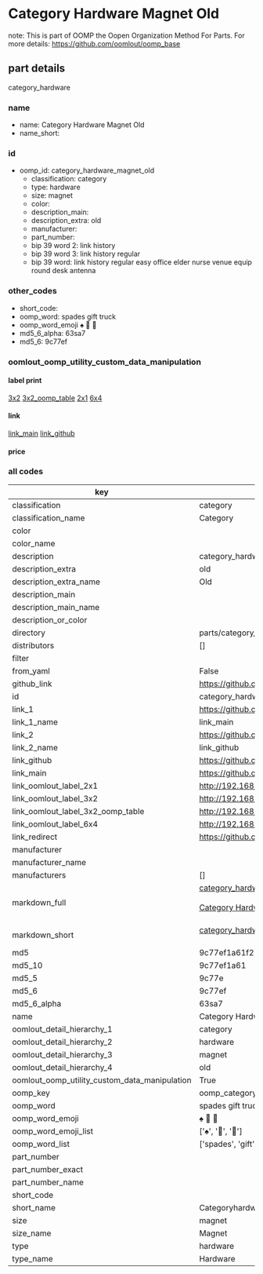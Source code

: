 # Category Hardware Magnet Old  

note: This is part of OOMP the Oopen Organization Method For Parts. For more details: https://github.com/oomlout/oomp_base

##  part details
  



category_hardware



### name
* name: Category Hardware Magnet Old
* name_short: 
### id
* oomp_id: category_hardware_magnet_old
  * classification: category
  * type: hardware
  * size: magnet
  * color: 
  * description_main: 
  * description_extra: old
  * manufacturer: 
  * part_number: 
  * bip 39 word 2: link history
  * bip 39 word 3: link history regular
  * bip 39 word: link history regular easy office elder nurse venue equip round desk antenna

### other_codes
* short_code: 
* oomp_word: spades gift truck
* oomp_word_emoji :spades: :gift: :truck:
* md5_6_alpha: 63sa7
* md5_6: 9c77ef






### oomlout_oomp_utility_custom_data_manipulation
#### label print
[3x2](http://192.168.1.245:1112/?label=oomp%2063sa7)
[3x2_oomp_table](http://192.168.1.108:1112/?label=oomp%2063sa7)
[2x1](http://192.168.1.242:1112/?label=oomp%2063sa7)
[6x4](http://192.168.1.55:1112/?label=oomp%2063sa7)    

#### link

[link_main](https://github.com/oomlout/oomlout_oomp_version_1_messy/tree/main/parts/category_hardware_magnet_old) [link_github](https://github.com/oomlout/oomlout_oomp_version_1_messy/tree/main/parts/category_hardware_magnet_old)                             

#### price







### all codes 
| key | value |  
| --- | --- |  
| classification | category |  
| classification_name | Category |  
| color |  |  
| color_name |  |  
| description | category_hardware |  
| description_extra | old |  
| description_extra_name | Old |  
| description_main |  |  
| description_main_name |  |  
| description_or_color |   |  
| directory | parts/category_hardware_magnet_old |  
| distributors | [] |  
| filter |  |  
| from_yaml | False |  
| github_link | https://github.com/oomlout/oomlout_oomp_part_src/tree/main/parts/category_hardware_magnet_old |  
| id | category_hardware_magnet_old |  
| link_1 | https://github.com/oomlout/oomlout_oomp_version_1_messy/tree/main/parts/category_hardware_magnet_old |  
| link_1_name | link_main |  
| link_2 | https://github.com/oomlout/oomlout_oomp_version_1_messy/tree/main/parts/category_hardware_magnet_old |  
| link_2_name | link_github |  
| link_github | https://github.com/oomlout/oomlout_oomp_version_1_messy/tree/main/parts/category_hardware_magnet_old |  
| link_main | https://github.com/oomlout/oomlout_oomp_version_1_messy/tree/main/parts/category_hardware_magnet_old |  
| link_oomlout_label_2x1 | http://192.168.1.242:1112/?label=oomp%2063sa7 |  
| link_oomlout_label_3x2 | http://192.168.1.245:1112/?label=oomp%2063sa7 |  
| link_oomlout_label_3x2_oomp_table | http://192.168.1.108:1112/?label=oomp%2063sa7 |  
| link_oomlout_label_6x4 | http://192.168.1.55:1112/?label=oomp%2063sa7 |  
| link_redirect | https://github.com/oomlout/oomlout_oomp_version_1_messy/tree/main/parts/category_hardware_magnet_old |  
| manufacturer |  |  
| manufacturer_name |  |  
| manufacturers | [] |  
| markdown_full | [category_hardware_magnet_old](none)<br>[](none)<br>[Category Hardware Magnet Old](none)<br><br> |  
| markdown_short | [category_hardware_magnet_old](none)<br><br> |  
| md5 | 9c77ef1a61f272f11d4cc45d699b0c10 |  
| md5_10 | 9c77ef1a61 |  
| md5_5 | 9c77e |  
| md5_6 | 9c77ef |  
| md5_6_alpha | 63sa7 |  
| name | Category Hardware Magnet Old |  
| oomlout_detail_hierarchy_1 | category |  
| oomlout_detail_hierarchy_2 | hardware |  
| oomlout_detail_hierarchy_3 | magnet |  
| oomlout_detail_hierarchy_4 | old |  
| oomlout_oomp_utility_custom_data_manipulation | True |  
| oomp_key | oomp_category_hardware_magnet_old |  
| oomp_word | spades gift truck |  
| oomp_word_emoji | :spades: :gift: :truck: |  
| oomp_word_emoji_list | [':spades:', ':gift:', ':truck:'] |  
| oomp_word_list | ['spades', 'gift', 'truck'] |  
| part_number |  |  
| part_number_exact |  |  
| part_number_name |  |  
| short_code |  |  
| short_name | Categoryhardware |  
| size | magnet |  
| size_name | Magnet |  
| type | hardware |  
| type_name | Hardware |  
